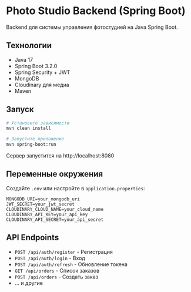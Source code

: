 # Photo Studio Backend (Spring Boot)

Backend для системы управления фотостудией на Java Spring Boot.

## Технологии

- Java 17
- Spring Boot 3.2.0
- Spring Security + JWT
- MongoDB
- Cloudinary для медиа
- Maven

## Запуск

```bash
# Установите зависимости
mvn clean install

# Запустите приложение
mvn spring-boot:run
```

Сервер запустится на http://localhost:8080

## Переменные окружения

Создайте `.env` или настройте в `application.properties`:

```
MONGODB_URI=your_mongodb_uri
JWT_SECRET=your_jwt_secret
CLOUDINARY_CLOUD_NAME=your_cloud_name
CLOUDINARY_API_KEY=your_api_key
CLOUDINARY_API_SECRET=your_api_secret
```

## API Endpoints

- `POST /api/auth/register` - Регистрация
- `POST /api/auth/login` - Вход
- `POST /api/auth/refresh` - Обновление токена
- `GET /api/orders` - Список заказов
- `POST /api/orders` - Создать заказ
- ... и другие

